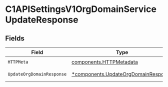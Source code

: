# C1APISettingsV1OrgDomainServiceUpdateResponse


## Fields

| Field                                                                                     | Type                                                                                      | Required                                                                                  | Description                                                                               |
| ----------------------------------------------------------------------------------------- | ----------------------------------------------------------------------------------------- | ----------------------------------------------------------------------------------------- | ----------------------------------------------------------------------------------------- |
| `HTTPMeta`                                                                                | [components.HTTPMetadata](../../models/components/httpmetadata.md)                        | :heavy_check_mark:                                                                        | N/A                                                                                       |
| `UpdateOrgDomainResponse`                                                                 | [*components.UpdateOrgDomainResponse](../../models/components/updateorgdomainresponse.md) | :heavy_minus_sign:                                                                        | Successful response                                                                       |